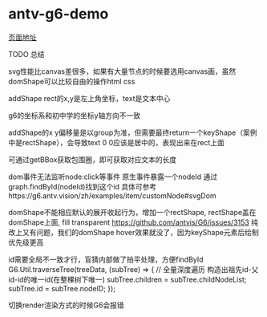 # antv-g6-demo

[页面地址](https://zrj1031.github.io/antv-g6-demo/#/)

TODO 总结

svg性能比canvas差很多，如果有大量节点的时候要选用canvas画，虽然domShape可以比较自由的操作html css

addShape rect的x,y是左上角坐标，text是文本中心

g6的坐标系和初中学的坐标y轴方向不一致

addShape的x y偏移量是以group为准，但需要最终return一个keyShape（案例中是rectShape），会导致text 0 0应该是居中的，表现出来在rect上面

可通过getBBox获取包围圈，即可获取对应文本的长度

dom事件无法监听node:click等事件 原生事件暴露一个nodeId 通过graph.findById(nodeId)找到这个id
具体可参考https://g6.antv.vision/zh/examples/item/customNode#svgDom


domShape不能相应默认的展开收起行为，增加一个rectShape, rectShape盖在domShape上面, fill transparent
https://github.com/antvis/G6/issues/3153
纯改上又有问题，我们的domShape hover效果就没了，因为keyShape元素后绘制优先级更高

id需要全局不一致才行，盲猜内部做了拍平处理，方便findById
G6.Util.traverseTree(treeData, (subTree) => {
  // 全量深度遍历 构造出祖先id-父id-id的唯一id(在整棵树下唯一)
  subTree.children = subTree.childNodeList;
  subTree.id = subTree.nodeID;
});

切换render渲染方式的时候G6会报错